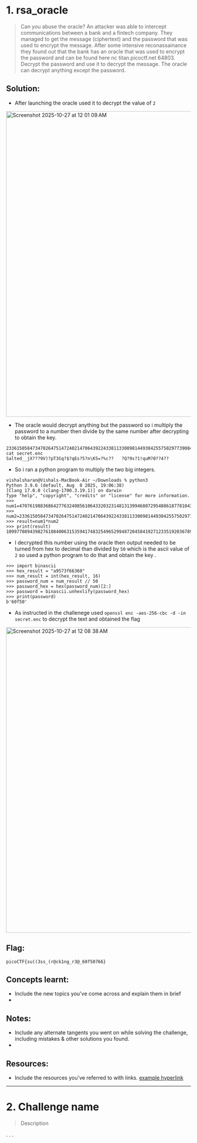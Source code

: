 # 1. rsa_oracle

> Can you abuse the oracle?
An attacker was able to intercept communications between a bank and a fintech company. They managed to get the message (ciphertext) and the password that was used to encrypt the message.
After some intensive reconassainance they found out that the bank has an oracle that was used to encrypt the password and can be found here nc titan.picoctf.net 64803. Decrypt the password and use it to decrypt the message. The oracle can decrypt anything except the password.


## Solution:

- After launching the oracle used it to decrypt the value of `2` 

<img width="1280" height="832" alt="Screenshot 2025-10-27 at 12 01 09 AM" src="https://github.com/user-attachments/assets/6c564974-318d-480c-8479-04eccbe2a197" />

- The oracle would decrypt anything but the password so i multiply the password to a number then divide by the same number after decrypting to obtain the key.
```
2336150584734702647514724021470643922433811330098144930425575029773908475892259185520495303353109615046654428965662643241365308392679139063000973730368839root@cc71042c3bbd:/shared# cat secret.enc
Salted__jX???9V)?pT3Ͼq?$?qEs?5?n\K5=?%c??	?Q?9s?1!quM?0??4??
```
- So i ran a python program to multiply the two big integers.
```
vishalsharan@Vishals-MacBook-Air ~/Downloads % python3 
Python 3.9.6 (default, Aug  8 2025, 19:06:38) 
[Clang 17.0.0 (clang-1700.3.19.1)] on darwin
Type "help", "copyright", "credits" or "license" for more information.
>>> num1=4707619883686427763240856106433203231481313994680729548861877810439954027216515481620077982254465432294427487895036699854948548980054737181231034760249505
>>> num2=2336150584734702647514724021470643922433811330098144930425575029773908475892259185520495303353109615046654428965662643241365308392679139063000973730368839
>>> result=num1*num2
>>> print(result)
10997708943982761084006315359417483254965299487204584192712335192036789472336196626179282134890223733758401125471056267054908321079024432384222437910457194483711112753102678178170094968585207806212096960492328042941752878907452001886104974213833155189826877814877017136978779880432127774578986380439317174695
```
- I decrypted this number using the oracle then output needed to be turned from hex to decimal than divided by `50` which is the ascii value of `2` so used a python program to do that and obtain the key .

```
>>> import binascii
>>> hex_result = "a9573f66360"
>>> num_result = int(hex_result, 16)
>>> password_num = num_result // 50
>>> password_hex = hex(password_num)[2:]
>>> password = binascii.unhexlify(password_hex)
>>> print(password)
b'60f50'

```
- As instructed in the challenege used `openssl enc -aes-256-cbc -d -in secret.enc` to decrypt the text and obtained the flag 

<img width="1280" height="832" alt="Screenshot 2025-10-27 at 12 08 38 AM" src="https://github.com/user-attachments/assets/feacd756-f1e4-45a6-80e1-424db1771ae9" />


## Flag:

```
picoCTF{su((3ss_(r@ck1ng_r3@_60f50766}
```

## Concepts learnt:

- Include the new topics you've come across and explain them in brief
- 

## Notes:

- Include any alternate tangents you went on while solving the challenge, including mistakes & other solutions you found.
- 

## Resources:

- Include the resources you've referred to with links. [example hyperlink](https://google.com)


***

# 2. Challenge name

> Description

.
.
.


